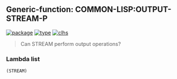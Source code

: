 ## Generic-function: COMMON-LISP:OUTPUT-STREAM-P
[![package](https://img.shields.io/badge/Package-COMMON--LISP-5f9ea0.svg?style=social&colorA=999999)](../) [![type](https://img.shields.io/badge/Type-Generic--Function-5f9ea0.svg?style=social&colorA=999999)](../#generic-function) [![clhs](https://img.shields.io/badge/CLHS-OUTPUT--STREAM--P-5f9ea0.svg?style=social&colorA=999999)](http://www.lispworks.com/documentation/HyperSpec/Body/f_in_stm.htm) 

> Can STREAM perform output operations?

### Lambda list
```
(STREAM)
```

